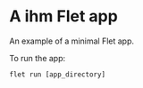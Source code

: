 # A ihm Flet app

An example of a minimal Flet app.

To run the app:

```
flet run [app_directory]
```